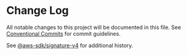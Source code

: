 # Change Log

All notable changes to this project will be documented in this file.
See [Conventional Commits](https://conventionalcommits.org) for commit guidelines.

See [@aws-sdk/signature-v4](https://github.com/aws/aws-sdk-js-v3/blob/main/packages/signature-v4/CHANGELOG.md) for additional history.
